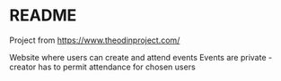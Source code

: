 # README

Project from https://www.theodinproject.com/

Website where users can create and attend events
Events are private - creator has to permit attendance for chosen users